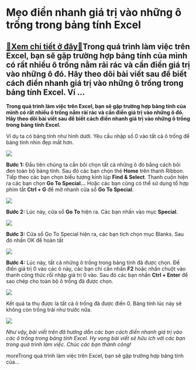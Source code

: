 Mẹo điền nhanh giá trị vào những ô trống trong bảng tính Excel
==============================================================

[:gift:Xem chi tiết ở đây:gift:](https://hddtvn.com/meo-dien-nhanh-gia-tri-vao-nhung-o-trong-trong-bang-tinh-excel/)Trong quá trình làm việc trên Excel, bạn sẽ gặp trường hợp bảng tính của mình có rất nhiều ô trống nằm rải rác và cần điền giá trị vào những ô đó. Hãy theo dõi bài viết sau để biết cách điền nhanh giá trị vào những ô trống trong bảng tính Excel. Ví …
----------------------------------------------------------------------------------------------------------------------------------------------------------------------------------------------------------------------------------------------------------

**Trong quá trình làm việc trên Excel, bạn sẽ gặp trường hợp bảng tính của mình có rất nhiều ô trống nằm rải rác và cần điền giá trị vào những ô đó. Hãy theo dõi bài viết sau để biết cách điền nhanh giá trị vào những ô trống trong bảng tính Excel.**


Ví dụ ta có bảng tính như hình dưới. Yêu cầu nhập số 0 vào tất cả ô trống để bảng tính nhìn đẹp mắt hơn.


![](https://hddtvn.com/wp-content/uploads/2021/01/iwOC2BN.png)


**Bước 1:** Đầu tiên chúng ta cần bôi chọn tất cả những ô đó bằng cách bôi đen toàn bộ bảng tính. Sau đó các bạn chọn thẻ **Home** trên thanh Ribbon. Tiếp theo các bạn chọn biểu tượng kính lúp **Find & Select**. Thanh cuộn hiện ra các bạn chọn **Go To Special…** Hoặc các bạn cũng có thể sử dụng tổ hợp phím tắt **Ctrl + G** để mở nhanh cửa sổ **Go To Special**.


![](https://hddtvn.com/wp-content/uploads/2021/01/CZpdmcJ.png)


**Bước 2:** Lúc này, cửa sổ **Go To** hiện ra. Các bạn nhấn vào mục **Special**.


![](https://hddtvn.com/wp-content/uploads/2021/01/GktPmIA.png)


**Bước 3:** Cửa sổ Go To Special hiện ra, các bạn tích chọn mục Blanks. Sau đó nhấn OK để hoàn tất


![](https://hddtvn.com/wp-content/uploads/2021/01/R71anZt.png)


**Bước 4:** Lúc này, tất cả những ô trống trong bảng tính đã được chọn. Để điền giá trị 0 vào các ô này, các bạn chỉ cần nhấn **F2** hoặc nhấn chuột vào thanh công thức rồi nhập giá trị 0 vào. Sau đó các bạn nhấn **Ctrl + Enter** để sao chép cho toàn bộ ô trống đã được chọn.


![](https://hddtvn.com/wp-content/uploads/2021/01/6cKh7ti.png)


Kết quả ta thu được là tất cả ô trống đã được điền 0. Bảng tính lúc này sẽ không còn trống trải như trước nữa.


![](https://hddtvn.com/wp-content/uploads/2021/01/5TVpiLf.png)


*Như vậy, bài viết trên đã hướng dẫn các bạn cách điền nhanh giá trị vào các ô trống trong bảng tính Excel. Hy vọng bài viết sẽ hữu ích với các bạn trong quá trình làm việc. Chúc các bạn thành công!*


moreTrong quá trình làm việc trên Excel, bạn sẽ gặp trường hợp bảng tính của…

